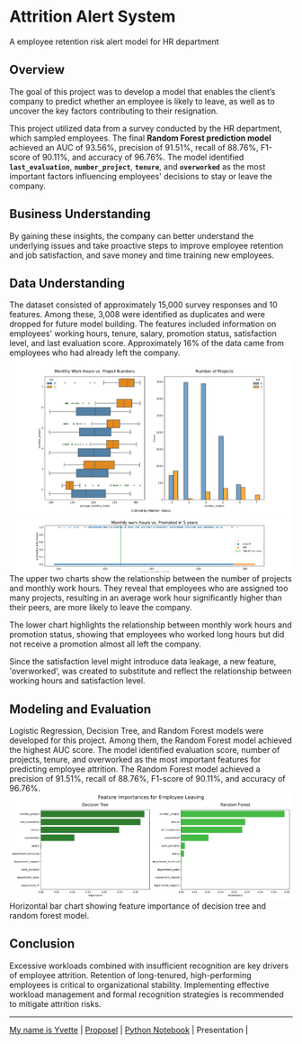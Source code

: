 # Attrition Alert System
A employee retention risk alert model for HR department

## Overview 
The goal of this project was to develop a model that enables the client’s company to predict whether an employee is likely to leave, as well as to uncover the key factors contributing to their resignation.

This project utilized data from a survey conducted by the HR department, which sampled employees. The final **Random Forest prediction model** achieved an AUC of 93.56%, precision of 91.51%, recall of 88.76%, F1-score of 90.11%, and accuracy of 96.76%. The model identified **`last_evaluation`**, **`number_project`**, **`tenure`**, and **`overworked`** as the most important factors influencing employees' decisions to stay or leave the company.

## Business Understanding 
By gaining these insights, the company can better understand the underlying issues and take proactive steps to improve employee retention and job satisfaction, and save money and time training new employees. 

## Data Understanding
The dataset consisted of approximately 15,000 survey responses and 10 features. Among these, 3,008 were identified as duplicates and were dropped for future model building. The features included information on employees' working hours, tenure, salary, promotion status, satisfaction level, and last evaluation score. Approximately 16% of the data came from employees who had already left the company.
<img alt=“Satisfaction-Tenure-Attrition” src=/images/workHrs-projectNum-left.png>
<img alt=“WorkHours-Promotion-Attrition” src=/images/workHrs-promotion.png>
The upper two charts show the relationship between the number of projects and monthly work hours. They reveal that employees who are assigned too many projects, resulting in an average work hour significantly higher than their peers, are more likely to leave the company.

The lower chart highlights the relationship between monthly work hours and promotion status, showing that employees who worked long hours but did not receive a promotion almost all left the company.

Since the satisfaction level might introduce data leakage, a new feature, 'overworked', was created to substitute and reflect the relationship between working hours and satisfaction level.

## Modeling and Evaluation 
Logistic Regression, Decision Tree, and Random Forest models were developed for this project. Among them, the Random Forest model achieved the highest AUC score.
The model identified evaluation score, number of projects, tenure, and overworked as the most important features for predicting employee attrition.
The Random Forest model achieved a precision of 91.51%, recall of 88.76%, F1-score of 90.11%, and accuracy of 96.76%.
<img alt=“Satisfaction-Tenure-Attrition” src=/images/feature-importances.png>
Horizontal bar chart showing feature importance of decision tree and random forest model.

## Conclusion
Excessive workloads combined with insufficient recognition are key drivers of employee attrition.
Retention of long-tenured, high-performing employees is critical to organizational stability.
Implementing effective workload management and formal recognition strategies is recommended to mitigate attrition risks.

---
[My name is Yvette](https://yvette-yl.github.io/ "Welcome to My Profile")  |  [Proposel](/PACE_Strategy.md "")  |  [Python Notebook](/attritionalertsystem.ipynb "")  |  Presentation  | 
